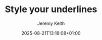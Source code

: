---
layout: post
title: "Style your underlines"
link: https://adactio.com/journal/22084
author: "Jeremy Keith"
published_date: ""
description: "Quelques astuces CSS pour personnaliser et rendre plus accessible les liens HTML."
language: ""
categories: "Liens"
tags: "css développement"
og-tags: "css développement"
date: "2025-08-21T13:18:08+01:00"
permalink: /:categories/:year/:month/:day/:title/
---